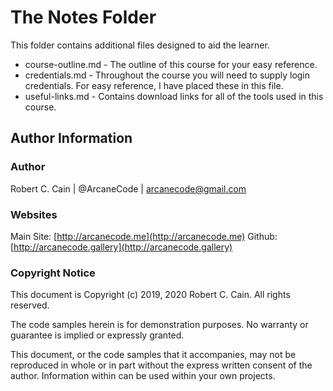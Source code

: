 # The Notes Folder

This folder contains additional files designed to aid the learner.

* course-outline.md - The outline of this course for your easy reference.
&nbsp;
* credentials.md - Throughout the course you will need to supply login credentials. For easy reference, I have placed these in this file.
&nbsp;
* useful-links.md - Contains download links for all of the tools used in this course.

## Author Information

### Author

Robert C. Cain | @ArcaneCode | arcanecode@gmail.com 

### Websites

Main Site: [http://arcanecode.me](http://arcanecode.me)
Github: [http://arcanecode.gallery](http://arcanecode.gallery)

### Copyright Notice

This document is Copyright (c) 2019, 2020 Robert C. Cain. All rights reserved.

The code samples herein is for demonstration purposes. No warranty or guarantee is implied or expressly granted.

This document, or the code samples that it accompanies, may not be reproduced in whole or in part without the express written consent of the author. Information within can be used within your own projects.
